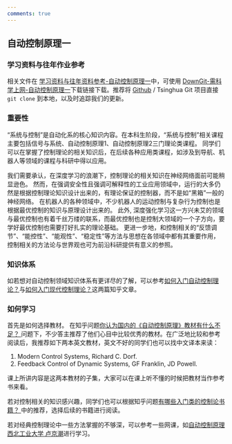 ```yaml
---
comments: true
---
```


## 自动控制原理一

### 学习资料与往年作业参考

相关文件在 [学习资料与往年资料参考-自动控制原理一](https://github.com/Open-DA/OpenDA/tree/main/B_%E8%87%AA%E5%8A%A8%E5%8C%96%E7%B3%BB%E4%B8%93%E4%B8%9A%E4%B8%BB%E4%BF%AE%E8%AF%BE%E7%A8%8B/%E8%87%AA%E5%8A%A8%E6%8E%A7%E5%88%B6%E5%8E%9F%E7%90%861)中，可使用 [DownGit-需科学上网-自动控制原理一](https://tool.mkblog.cn/downgit/#/home?url=https://github.com/Open-DA/OpenDA/tree/main/B_%E8%87%AA%E5%8A%A8%E5%8C%96%E7%B3%BB%E4%B8%93%E4%B8%9A%E4%B8%BB%E4%BF%AE%E8%AF%BE%E7%A8%8B/%E8%87%AA%E5%8A%A8%E6%8E%A7%E5%88%B6%E5%8E%9F%E7%90%861)下载链接下载。推荐将 [Github](https://github.com/Open-DA/OpenDA) / Tsinghua Git 项目直接 `git clone` 到本地，以及时追踪我们的更新。

### 重要性

“系统与控制”是自动化系的核心知识内容。在本科生阶段，“系统与控制”相关课程主要包括信号与系统、自动控制原理1、自动控制原理2三门理论类课程。
同学们可以在掌握了控制理论的相关知识后，在后续各种应用类课程，如涉及到导航、机器人等领域的课程与科研中得以应用。


我们需要承认，在深度学习的浪潮下，控制理论的相关知识在神经网络面前可能稍显逊色。
然而，在强调安全性且强调可解释性的工业应用领域中，运行的大多仍然是根据控制理论知识设计出来的，有理论保证的控制器，而不是如“黑箱”一般的神经网络。
在机器人的各种领域中，不少机器人的运动控制与复杂行为控制也是根据最优控制的知识与原理设计出来的。
此外, 深度强化学习这一方兴未艾的领域与最优控制也有着千丝万缕的联系，而最优控制也是控制大领域的一个子方向，要学好最优控制也需要打好扎实的理论基础。
更进一步地，和控制相关的“反馈调节”、“能控性”、“能观性”、“稳定性”等方法与思想在各领域中都有其重要作用，控制相关的方法论与世界观也可为前沿科研提供有意义的参照。

### 知识体系


如若想对自动控制领域知识体系有更详尽的了解，可以参考[如何入门自动控制理论？](https://zhuanlan.zhihu.com/p/42615269)与[如何入门现代控制理论？](https://zhuanlan.zhihu.com/p/57051153)这两篇知乎文章。


### 如何学习

首先是如何选择教材。
在知乎问题[你认为国内的《自动控制原理》教材有什么不足？ ](https://www.zhihu.com/question/41644977/answer/100331200)问题下，不少答主推荐了他们心目中比较优秀的教材。在广泛地比较和参考阅读后，我推荐如下两本英文教材，英文不好的同学们也可以找中文译本来读：
1. Modern Control Systems, Richard C. Dorf.
2. Feedback Control of Dynamic Systems, GF Franklin, JD Powell.

课上所讲内容是这两本教材的子集，大家可以在课上听不懂的时候把教材当作参考书来看。

若对控制相关的知识感兴趣，同学们也可以根据知乎问题[有哪些入门类的控制论书籍？ ](https://www.zhihu.com/question/20409882/answer/793856363)中的推荐，选择后续的书籍进行阅读。

若对经典控制理论中一些方法掌握的不够深，可以参考一些网课，如[自动控制原理 西北工业大学 卢京潮](https://www.bilibili.com/video/BV1F34y1h7so/)进行学习。

